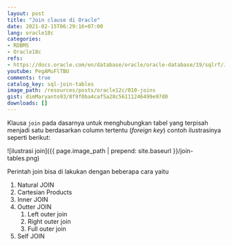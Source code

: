 ```yaml
---
layout: post
title: "Join clause di Oracle"
date: 2021-02-15T06:29:16+07:00
lang: oracle18c
categories:
- RDBMS
- Oracle18c
refs: 
- https://docs.oracle.com/en/database/oracle/oracle-database/19/sqlrf/Joins.html#GUID-39081984-8D38-4D64-A847-AA43F515D460
youtube: PegAMuFlTBU
comments: true
catalog_key: sql-join-tables
image_path: /resources/posts/oracle12c/010-joins
gist: dimMaryanto93/8f9f0ba4caf5a28c56111246499e97d0
downloads: []
---
```


Klausa `join` pada dasarnya untuk menghubungkan tabel yang terpisah menjadi satu berdasarkan column tertentu (_foreign key_) contoh ilustrasinya seperti berikut:

![ilustrasi join]({{ page.image_path | prepend: site.baseurl }}/join-tables.png)

Perintah join bisa di lakukan dengan beberapa cara yaitu

1. Natural JOIN
2. Cartesian Products
3. Inner JOIN
4. Outter JOIN
    1. Left outer join
    2. Right outer join
    3. Full outer join
5. Self JOIN
